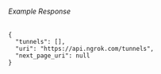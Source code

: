 
###### Example Response
```
{
  "tunnels": [],
  "uri": "https://api.ngrok.com/tunnels",
  "next_page_uri": null
}